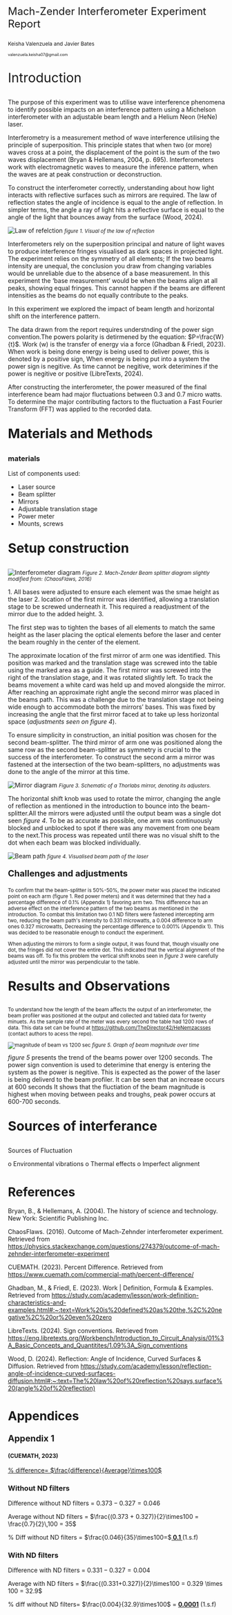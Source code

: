 
<p style="font-size:24px">Mach-Zender Interferometer Experiment Report </h1>
<p style="font-size:12px">Keisha Valenzuela and Javier Bates</p> <p style="font-size:9px">valenzuela.keisha07@gmail.com</p>
<p style="font-size:30px">Introduction</p></h1>

The purpose of this experiment was to utilise wave interference phenomena to identify possible impacts on an interference pattern using a Michelson interferometer with an adjustable beam length and a Helium Neon (HeNe) laser.

Interferometry is a measurement method of wave interference utilising the principle of superposition. This principle states that when two (or more) waves cross at a point, the displacement of the point is the sum of the two waves displacement (Bryan & Hellemans, 2004, p. 695). Interferometers work with electromagnetic waves to measure the inference pattern, when the waves are at peak construction or deconstruction. 

To construct the interferometer correctly, understanding about how light interacts with reflective surfaces such as mirrors are required. The law of reflection states the angle of incidence is equal to the angle of reflection. In simpler terms, the angle a ray of light hits a reflective surface is equal to the angle of the light that bounces away from the surface (Wood, 2024).

![Law of refelction](<Images/Images for Report/Law of reflection diagram.png>)
<small> *figure 1. Visual of the law of reflection*

<big> Interferometers rely on the superposition principal and nature of light waves to produce interference fringes visualised as dark spaces in projected light. The experiment relies on the symmetry of all elements; If the two beams intensity are unequal, the conclusion you draw from changing variables would be unreliable due to the absence of a base measurement. In this experiment the ‘base measurement’ would be when the beams align at all peaks, showing equal fringes. This cannot happen if the beams are different intensities as the beams do not equally contribute to the peaks. 

In this experiment we explored the impact of beam length and horizontal shift on the interference pattern. 

 The data drawn from the report requires understnding of the power sign convention.The powers polarity is detirmened by the equation: $P=\frac{W}{t}$. Work (w) is the transfer of energy via a force (Ghadban & Friedl, 2023). When work is being done energy is being used to deliver power, this is denoted by a positive sign, When energy is being put into a system the power sign is negitive. As time cannot be negitive, work deterimines if the power is negitive or positive (LibreTexts, 2024).

After constructing the interferometer, the power measured of the final interference beam had major fluctuations between 0.3 and 0.7 micro watts. To determine the major contributing factors to the fluctuation a Fast Fourier Transform (FFT) was applied to the recorded data. 
### <p style="font-size:30px">Materials and Methods</p>
### <p style="font-size:30p">materials</p>
List of components used:
* Laser source
* Beam splitter
* Mirrors
* Adjustable translation stage
* Power meter
* Mounts, screws
### <p style="font-size:30px">Setup construction</p>
![Interferometer diagram](<Images/Images for Report/Mach-Zender Interferometer Diagram Correct.png>)
<small> *Figure 2. Mach-Zender Beam splitter diagram slightly modified from: (ChaosFlaws, 2016)*

<big> 
1. All bases were adjusted to ensure each element was the smae height as the laser
2. location of the first mirror was identified, allowing a translation stage to be screwed underneath it. This required a readjustment of the mirror due to the added height.
3. 

The first step was to tighten the bases of all elements to match the same height as the laser placing the optical elements before the laser and center the beam roughly in the center of the element.

The approximate location of the first mirror of arm one was identified. This position was marked and the translation stage was screwed into the table using the marked area as a guide. The first mirror was screwed into the right of the translation stage, and it was rotated slightly left. To track the beams movement a white card was held up and moved alongside the mirror. After reaching an approximate right angle the second mirror was placed in the beams path. This was a challenge due to the translation stage not being wide enough to accommodate both the mirrors’ bases. This was fixed by increasing the angle that the first mirror faced at to take up less horizontal space (*adjustments seen on figure 4*).

To ensure simplicity in construction, an initial position was chosen for the second beam-splitter. The third mirror of arm one was positioned along the same row as the second beam-splitter as symmetry is crucial to the success of the interferometer. To construct the second arm a mirror was fastened at the intersection of the two beam-splitters, no adjustments was done to the angle of the mirror at this time. 
 
 ![Mirror diagram](<Images/Images for Report/mirror diagram pptx.jpg>)
 <Small> *Figure 3. Schematic of a Thorlabs mirror, denoting its adjusters.*
 <big>
 
 The horizontal shift knob was used to rotate the mirror, changing the angle of reflection as mentioned in the introduction to bounce into the beam-splitter.All the mirrors were adjusted until the output beam was a single dot seen *figure 4*. To be as accurate as possible, one arm was continuously blocked and unblocked to spot if there was any movement from one beam to the next.This process was repeated until there was no visual shift to the dot when each beam was blocked individually.

![Beam path](<Images/Images for Report/Beam path.png>)
 <small> *figure 4. Visualised beam path of the laser*

### <p style="font-size:20px">Challenges and adjustments</p>
To confirm that the beam-splitter is 50%-50%, the power meter was placed the indicated point on each arm (figure 1. Red power meters) and it was determined that they had a percentage difference of 0.1% (Appendix 1) favoring arm two. This difference has an adverse effect on the interference pattern of the two beams as mentioned in the introduction. To combat this limitation two 0.1 ND filters were fastened intercepting arm two, reducing the beam path's intensity to 0.331 microwatts, a 0.004 difference to arm ones 0.327 microwatts, Decreasing the percentage difference to 0.001% (Appendix 1). This was decided to be reasonable enough to conduct the experiment. 

When adjusting the mirrors to form a single output, it was found that, though visually one dot, the fringes did not cover the entire dot. This indicated that the vertical alignment of the beams was off. To fix this problem the vertical shift knobs seen in *figure 3* were carefully adjusted until the mirror was perpendicular to the table.

### <p style="font-size:30px">Results and Observations</p>
To understand how the length of the beam affects the output of an interferometer, the beam profiler was positioned at the output and collected and tabled data for twenty minuets. As the sample rate of the meter was every second the table had 1200 rows of data. This data set can be found at https://github.com/TheDirector42/HeNemzacsses (contact authors to acess the repo). 

![magnitude of beam vs 1200 sec](image/InterferometerExperimentReport/1733463633814.png)
<medium>*figure 5. Graph of beam magnitude over time*

<big> *figure 5* presents the trend of the beams power over 1200 seconds. The power sign convention is used to deterimine that energy is entering the system as the power is negitive. This is expected as the power of the laser is being deliverd to the beam profiler. 
It can be seen that an increase occurs at 600 seconds 
It shows that the fluctiation of the beam magnitude is highest when moving between peaks and troughs, peak power occurs at 600-700 seconds.



### <p style="font-size:30px">Sources of interferance</p>



Sources of Fluctuation

o	Environmental vibrations
o	Thermal effects
o	Imperfect alignment

# References
Bryan, B., & Hellemans, A. (2004). The history of science and technology. New York: Scientific Publishing Inc.

ChaosFlaws. (2016). Outcome of Mach-Zehnder interferometer experiment. Retrieved from https://physics.stackexchange.com/questions/274379/outcome-of-mach-zehnder-interferometer-experiment

CUEMATH. (2023). Percent Difference. Retrieved from https://www.cuemath.com/commercial-math/percent-difference/

Ghadban, M., & Friedl, E. (2023). Work | Definition, Formula & Examples. Retrieved from https://study.com/academy/lesson/work-definition-characteristics-and-examples.html#:~:text=Work%20is%20defined%20as%20the,%2C%20negative%2C%20or%20even%20zero

LibreTexts. (2024). Sign conventions. Retrieved from https://eng.libretexts.org/Workbench/Introduction_to_Circuit_Analysis/01%3A_Basic_Concepts_and_Quantitites/1.09%3A_Sign_conventions

Wood, D. (2024). Reflection: Angle of Incidence, Curved Surfaces & Diffusion. Retrieved from https://study.com/academy/lesson/reflection-angle-of-incidence-curved-surfaces-diffusion.html#:~:text=The%20law%20of%20reflection%20says,surface%20(angle%20of%20reflection)
# Appendices
### <p style="font-size:20px">Appendix 1</p> <p style="font-size:13px">(CUEMATH, 2023)</p>

<ins>% difference= $\frac{difference}{Average}\times100$ </ins>

### Without ND filters
Difference without ND filters
= $0.373-0.327= 0.046$

Average without ND filters 
= $\frac{(0.373 + 0.327)}{2}\times100 = \frac{0.7}{2}\,100 = 35$

% Diff without ND filters = $\frac{0.046}{35}\times100=$**<ins> 0.1 </ins>** (1.s.f)

### With ND filters

Difference with ND filters = $0.331-0.327= 0.004$

Average with ND filters = $\frac{(0.331+0.327)}{2}\times100 = 0.329 \times 100 = 32.9$

% diff without ND filters= $\frac{0.004}{32.9}\times100$ = **<ins>0.0001</ins>** (1.s.f)
